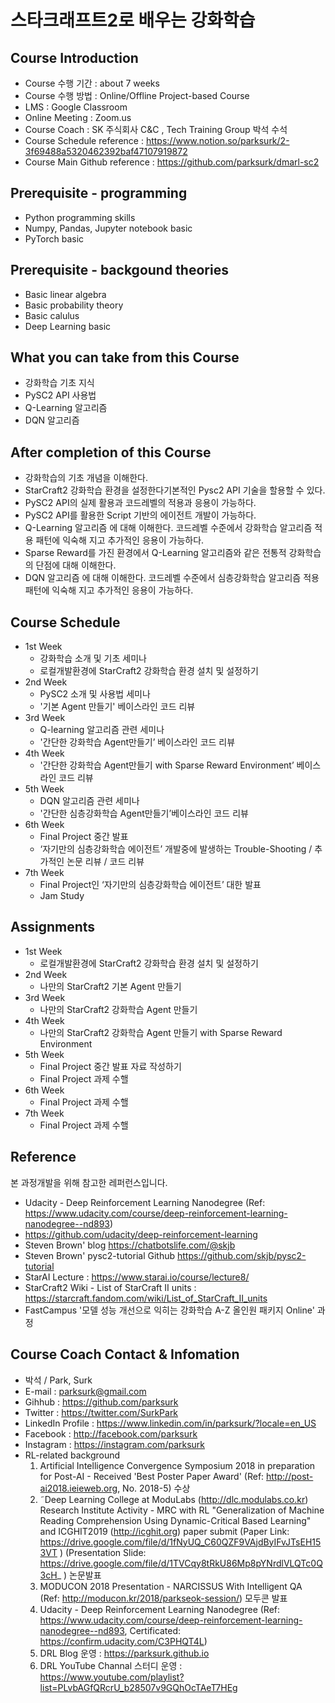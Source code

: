 # 스타크래프트2로 배우는 강화학습

## Course Introduction
- Course 수행 기간 : about 7 weeks
- Course 수행 방법 : Online/Offline Project-based Course
- LMS : Google Classroom
- Online Meeting : Zoom.us
- Course Coach : SK 주식회사 C&C , Tech Training Group 박석 수석
- Course Schedule reference : https://www.notion.so/parksurk/2-3f69488a5320462392baf47107919872
- Course Main Github reference : https://github.com/parksurk/dmarl-sc2

## Prerequisite - programming
- Python programming skills
- Numpy, Pandas, Jupyter notebook basic
- PyTorch basic

## Prerequisite - backgound theories
- Basic linear algebra
- Basic probability theory
- Basic calulus
- Deep Learning basic

## What you can take from this Course
- 강화학습 기초 지식
- PySC2 API 사용법
- Q-Learning 알고리즘
- DQN 알고리즘

## After completion of this Course
- 강화학습의 기초 개념을 이해한다.
- StarCraft2 강화학습 환경을 설정한다기본적인 Pysc2 API 기술을 할용할 수 있다.
- PySC2 API의 실제 활용과 코드레벨의 적용과 응용이 가능하다.
- PySC2 API를 활용한 Script 기반의 에이전트 개발이 가능하다.
- Q-Learning 알고리즘 에 대해 이해한다. 코드레벨 수준에서 강화학습 알고리즘 적용 패턴에 익숙해 지고 추가적인 응용이 가능하다.
- Sparse Reward를 가진 환경에서 Q-Learning 알고리즘와 같은 전통적 강화학습의 단점에 대해 이해한다.
- DQN 알고리즘 에 대해 이해한다. 코드레벨 수준에서 심층강화학습 알고리즘 적용 패턴에 익숙해 지고 추가적인 응용이 가능하다.


## Course Schedule
- 1st Week
  - 강화학습 소개 및 기초 세미나
  - 로컬개발환경에 StarCraft2 강화학습 환경 설치 및 설정하기
- 2nd Week
  - PySC2 소개 및 사용법 세미나
  - '기본 Agent 만들기' 베이스라인 코드 리뷰
- 3rd Week
  - Q-learning 알고리즘 관련 세미나
  - '간단한 강화학습 Agent만들기’ 베이스라인 코드 리뷰
- 4th Week
  - '간단한 강화학습 Agent만들기 with Sparse Reward Environment’ 베이스라인 코드 리뷰
- 5th Week
  - DQN 알고리즘 관련 세미나
  - '간단한 심층강화학습 Agent만들기’베이스라인 코드 리뷰
- 6th Week
  - Final Project 중간 발표
  - ‘자기만의 심층강화학습 에이전트’ 개발중에 발생하는 Trouble-Shooting / 추가적인 논문 리뷰 / 코드 리뷰
- 7th Week
  - Final Project인 ‘자기만의 심층강화학습 에이전트’ 대한 발표
  - Jam Study

## Assignments
- 1st Week
  - 로컬개발환경에 StarCraft2 강화학습 환경 설치 및 설정하기
- 2nd Week
  - 나만의 StarCraft2 기본 Agent 만들기
- 3rd Week
  - 나만의 StarCraft2 강화학습 Agent 만들기
- 4th Week
  - 나만의 StarCraft2 강화학습 Agent 만들기 with Sparse Reward Environment
- 5th Week
  - Final Project 중간 발표 자료 작성하기
  - Final Project 과제 수핼
- 6th Week
  - Final Project 과제 수핼
- 7th Week
  - Final Project 과제 수핼

## Reference
본 과정개발을 위해 참고한 레퍼런스입니다.
- Udacity - Deep Reinforcement Learning Nanodegree (Ref: https://www.udacity.com/course/deep-reinforcement-learning-nanodegree--nd893)
- https://github.com/udacity/deep-reinforcement-learning
- Steven Brown' blog https://chatbotslife.com/@skjb
- Steven Brown' pysc2-tutorial Github https://github.com/skjb/pysc2-tutorial
- StarAI Lecture : https://www.starai.io/course/lecture8/
- StarCraft2 Wiki - List of StarCraft II units : https://starcraft.fandom.com/wiki/List_of_StarCraft_II_units
- FastCampus '모델 성능 개선으로 익히는 강화학습 A-Z 올인원 패키지 Online' 과정

## Course Coach Contact & Infomation
- 박석 / Park, Surk
- E-mail : parksurk@gmail.com
- Gihhub : https://github.com/parksurk
- Twitter : https://twitter.com/SurkPark
- LinkedIn Profile : https://www.linkedin.com/in/parksurk/?locale=en_US
- Facebook : http://facebook.com/parksurk
- Instagram : https://instagram.com/parksurk
- RL-related background
  1. Artificial Intelligence Convergence Symposium 2018 in preparation for Post-AI - Received 'Best Poster Paper Award' (Ref: http://post-ai2018.ieieweb.org, No. 2018-5) 수상
  2. ˜Deep Learning College at ModuLabs (http://dlc.modulabs.co.kr) Research Institute Activity - MRC with RL "Generalization of Machine Reading Comprehension Using Dynamic-Critical Based Learning" and ICGHIT2019 (http://icghit.org) paper submit (Paper Link: https://drive.google.com/file/d/1fNyUQ_C60QZF9VAjdByIFvJTsEH153VT ) (Presentation Slide: https://drive.google.com/file/d/1TVCqy8tRkU86Mp8pYNrdlVLQTc0Q3cH_ ) 논문발표
  3. MODUCON 2018 Presentation - NARCISSUS With Intelligent QA  (Ref: http://moducon.kr/2018/parkseok-session/) 모두콘 발표
  4. Udacity - Deep Reinforcement Learning Nanodegree (Ref: https://www.udacity.com/course/deep-reinforcement-learning-nanodegree--nd893, Certificated: https://confirm.udacity.com/C3PHQT4L)
  5. DRL Blog 운영 : https://parksurk.github.io
  6. DRL YouTube Channal 스터디 운영 : https://www.youtube.com/playlist?list=PLvbAGfQRcrU_b28507v9GQhOcTAeT7HEg
